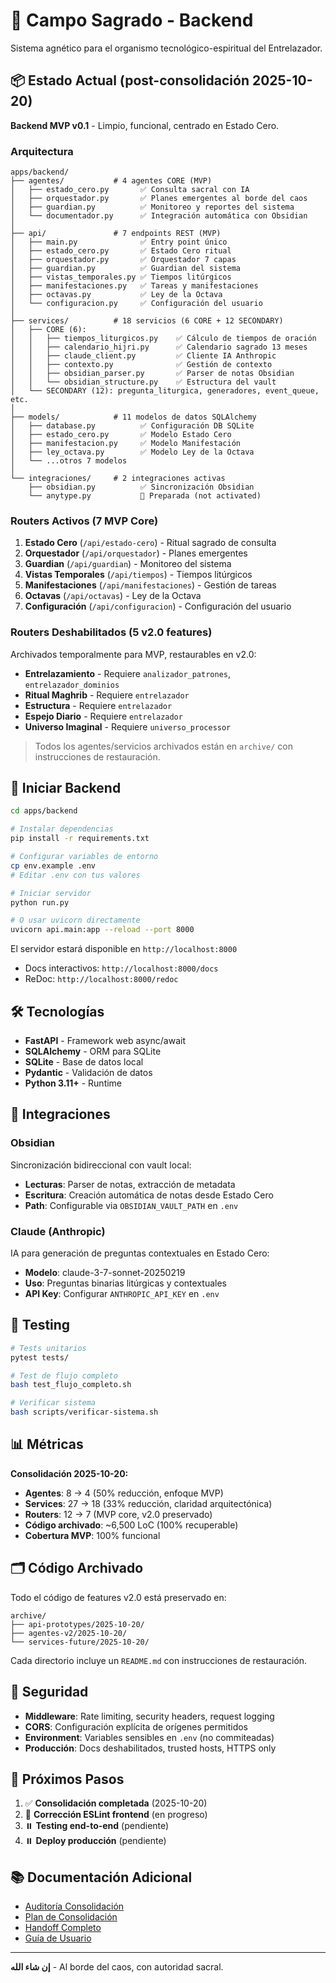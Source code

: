 # 🕌 Campo Sagrado - Backend

Sistema agnético para el organismo tecnológico-espiritual del Entrelazador.

## 📦 Estado Actual (post-consolidación 2025-10-20)

**Backend MVP v0.1** - Limpio, funcional, centrado en Estado Cero.

### Arquitectura

```
apps/backend/
├── agentes/           # 4 agentes CORE (MVP)
│   ├── estado_cero.py       ✅ Consulta sacral con IA
│   ├── orquestador.py       ✅ Planes emergentes al borde del caos
│   ├── guardian.py          ✅ Monitoreo y reportes del sistema
│   └── documentador.py      ✅ Integración automática con Obsidian
│
├── api/               # 7 endpoints REST (MVP)
│   ├── main.py              ✅ Entry point único
│   ├── estado_cero.py       ✅ Estado Cero ritual
│   ├── orquestador.py       ✅ Orquestador 7 capas
│   ├── guardian.py          ✅ Guardian del sistema
│   ├── vistas_temporales.py ✅ Tiempos litúrgicos
│   ├── manifestaciones.py   ✅ Tareas y manifestaciones
│   ├── octavas.py           ✅ Ley de la Octava
│   └── configuracion.py     ✅ Configuración del usuario
│
├── services/          # 18 servicios (6 CORE + 12 SECONDARY)
│   ├── CORE (6):
│   │   ├── tiempos_liturgicos.py    ✅ Cálculo de tiempos de oración
│   │   ├── calendario_hijri.py      ✅ Calendario sagrado 13 meses
│   │   ├── claude_client.py         ✅ Cliente IA Anthropic
│   │   ├── contexto.py              ✅ Gestión de contexto
│   │   ├── obsidian_parser.py       ✅ Parser de notas Obsidian
│   │   └── obsidian_structure.py    ✅ Estructura del vault
│   └── SECONDARY (12): pregunta_liturgica, generadores, event_queue, etc.
│
├── models/            # 11 modelos de datos SQLAlchemy
│   ├── database.py          ✅ Configuración DB SQLite
│   ├── estado_cero.py       ✅ Modelo Estado Cero
│   ├── manifestacion.py     ✅ Modelo Manifestación
│   ├── ley_octava.py        ✅ Modelo Ley de la Octava
│   └── ...otros 7 modelos
│
└── integraciones/     # 2 integraciones activas
    ├── obsidian.py          ✅ Sincronización Obsidian
    └── anytype.py           🔄 Preparada (not activated)
```

### Routers Activos (7 MVP Core)

1. **Estado Cero** (`/api/estado-cero`) - Ritual sagrado de consulta
2. **Orquestador** (`/api/orquestador`) - Planes emergentes
3. **Guardian** (`/api/guardian`) - Monitoreo del sistema
4. **Vistas Temporales** (`/api/tiempos`) - Tiempos litúrgicos
5. **Manifestaciones** (`/api/manifestaciones`) - Gestión de tareas
6. **Octavas** (`/api/octavas`) - Ley de la Octava
7. **Configuración** (`/api/configuracion`) - Configuración del usuario

### Routers Deshabilitados (5 v2.0 features)

Archivados temporalmente para MVP, restaurables en v2.0:

- **Entrelazamiento** - Requiere `analizador_patrones`, `entrelazador_dominios`
- **Ritual Maghrib** - Requiere `entrelazador`
- **Estructura** - Requiere `entrelazador`
- **Espejo Diario** - Requiere `entrelazador`
- **Universo Imaginal** - Requiere `universo_processor`

> Todos los agentes/servicios archivados están en `archive/` con instrucciones de restauración.

## 🚀 Iniciar Backend

```bash
cd apps/backend

# Instalar dependencias
pip install -r requirements.txt

# Configurar variables de entorno
cp env.example .env
# Editar .env con tus valores

# Iniciar servidor
python run.py

# O usar uvicorn directamente
uvicorn api.main:app --reload --port 8000
```

El servidor estará disponible en `http://localhost:8000`

- Docs interactivos: `http://localhost:8000/docs`
- ReDoc: `http://localhost:8000/redoc`

## 🛠️ Tecnologías

- **FastAPI** - Framework web async/await
- **SQLAlchemy** - ORM para SQLite
- **SQLite** - Base de datos local
- **Pydantic** - Validación de datos
- **Python 3.11+** - Runtime

## 📖 Integraciones

### Obsidian

Sincronización bidireccional con vault local:

- **Lecturas**: Parser de notas, extracción de metadata
- **Escritura**: Creación automática de notas desde Estado Cero
- **Path**: Configurable via `OBSIDIAN_VAULT_PATH` en `.env`

### Claude (Anthropic)

IA para generación de preguntas contextuales en Estado Cero:

- **Modelo**: claude-3-7-sonnet-20250219
- **Uso**: Preguntas binarias litúrgicas y contextuales
- **API Key**: Configurar `ANTHROPIC_API_KEY` en `.env`

## 🧪 Testing

```bash
# Tests unitarios
pytest tests/

# Test de flujo completo
bash test_flujo_completo.sh

# Verificar sistema
bash scripts/verificar-sistema.sh
```

## 📊 Métricas

**Consolidación 2025-10-20:**

- **Agentes**: 8 → 4 (50% reducción, enfoque MVP)
- **Services**: 27 → 18 (33% reducción, claridad arquitectónica)
- **Routers**: 12 → 7 (MVP core, v2.0 preservado)
- **Código archivado**: ~6,500 LoC (100% recuperable)
- **Cobertura MVP**: 100% funcional

## 🗂️ Código Archivado

Todo el código de features v2.0 está preservado en:

```
archive/
├── api-prototypes/2025-10-20/
├── agentes-v2/2025-10-20/
└── services-future/2025-10-20/
```

Cada directorio incluye un `README.md` con instrucciones de restauración.

## 🔐 Seguridad

- **Middleware**: Rate limiting, security headers, request logging
- **CORS**: Configuración explícita de orígenes permitidos
- **Environment**: Variables sensibles en `.env` (no commiteadas)
- **Producción**: Docs deshabilitados, trusted hosts, HTTPS only

## 📝 Próximos Pasos

1. ✅ **Consolidación completada** (2025-10-20)
2. 🔄 **Corrección ESLint frontend** (en progreso)
3. ⏸️ **Testing end-to-end** (pendiente)
4. ⏸️ **Deploy producción** (pendiente)

## 📚 Documentación Adicional

- [Auditoría Consolidación](/docs/auditoria/consolidacion-2025-10-20.md)
- [Plan de Consolidación](/PLAN_CONSOLIDACION_EJECUTABLE.md)
- [Handoff Completo](/handoff.md)
- [Guía de Usuario](/docs/GUIA_USUARIO_COMPLETA.md)

---

**إن شاء الله** - Al borde del caos, con autoridad sacral.
